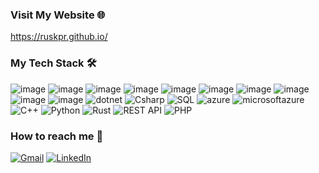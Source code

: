 ### Visit My Website 🌐
https://ruskpr.github.io/

<!--
**ruskpr/ruskpr** is a ✨ _special_ ✨ repository because its `README.md` (this file) appears on your GitHub profile.

Here are some ideas to get you started:

- 🔭 I’m currently working on ...
- 🌱 I’m currently learning ...
- 👯 I’m looking to collaborate on ...
- 🤔 I’m looking for help with ...
- 💬 Ask me about ...
- 📫 How to reach me: ...
- 😄 Pronouns: ...
- ⚡ Fun fact: ...

-->

### My Tech Stack 🛠️

![image](https://img.shields.io/badge/HTML-239120?style=for-the-badge&logo=html5&logoColor=white)
![image](https://img.shields.io/badge/CSS-1572B6?style=for-the-badge&logo=css3&logoColor=white)
![image](https://img.shields.io/badge/JavaScript-F7DF1E?style=for-the-badge&logo=javascript&logoColor=black)
![image](https://img.shields.io/badge/typescript-%230769AD.svg?style=for-the-badge&logo=typescript&logoColor=white)
![image](https://img.shields.io/badge/NodeJS-20232A?style=for-the-badge&logo=node.js&logoColor=green)
![image](https://img.shields.io/badge/Angular-D14836?style=for-the-badge&logo=angular&logoColor=white")
![image](https://img.shields.io/badge/React-20232A?style=for-the-badge&logo=react&logoColor=61DAFB)
![image](https://img.shields.io/badge/jquery-%230769AD.svg?style=for-the-badge&logo=jquery&logoColor=white)
![image](https://img.shields.io/badge/Bootstrap-563D7C?style=for-the-badge&logo=bootstrap&logoColor=white)
![image](https://img.shields.io/badge/tailwind%20css-1572B6?style=for-the-badge&logo=tailwindcss&logoColor=white)
![dotnet](https://img.shields.io/badge/dotnet-563D7C?style=for-the-badge&logo=dotnet&logoColor=white)
![Csharp](https://img.shields.io/badge/csharp-%234ea94b.svg?style=for-the-badge&logo=csharp&logoColor=white)
![SQL](https://img.shields.io/badge/sql-%2307405e.svg?style=for-the-badge&logo=mysql&logoColor=white)
![azure](https://img.shields.io/badge/aws-%23ED8B00.svg?style=for-the-badge&logo=amazon&logoColor=white)
![microsoftazure](https://img.shields.io/badge/azure-1572B6?style=for-the-badge&logo=microsoftazure&logoColor=white)
![C++](https://img.shields.io/badge/c++-%2300599C.svg?style=for-the-badge&logo=c%2B%2B&logoColor=white)
![Python](https://img.shields.io/badge/python-%2354354C.svg?style=for-the-badge&logo=python&logoColor=white)
![Rust](https://img.shields.io/badge/rust-%23ED8B00.svg?style=for-the-badge&logo=rust&logoColor=white)
![REST API](https://img.shields.io/badge/REST%20API-%2300599C.svg?style=for-the-badge&logo=fastapi&logoColor=white)
![PHP](https://img.shields.io/badge/PHP-563D7C.svg?style=for-the-badge&logo=php&logoColor=white)

### How to reach me 📱
<p align="left" align='right'>
  <a target="_blank"href="mailto://russ.koprulu@gmail.com"><img alt="Gmail" src="https://img.shields.io/badge/Gmail-D14836?style=for-the-badge&logo=gmail&logoColor=white"/></a>
<a target="_blank"href="https://www.linkedin.com/in/russ-koprulu-111165269/"><img alt="LinkedIn" src="https://img.shields.io/badge/linkedin-%230077B5.svg?style=for-the-badge&logo=linkedin&logoColor=white"/></a>

</p>
</p>

